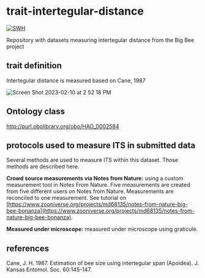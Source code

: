 # trait-intertegular-distance

[![SWH](https://archive.softwareheritage.org/badge/origin/https://github.com/Big-Bee-Network/trait-intertegular-distance/)](https://archive.softwareheritage.org/browse/origin/?origin_url=https://github.com/Big-Bee-Network/trait-intertegular-distance)

Repository with datasets measuring intertegular distance from the Big Bee project 

## trait definition
Intertegular distance is measured based on Cane, 1987

![Screen Shot 2023-02-10 at 2 52 18 PM](https://user-images.githubusercontent.com/1044474/218216829-b9e2ca08-a6f9-456a-b1f6-6430abd22f88.png)

## Ontology class
http://purl.obolibrary.org/obo/HAO_0002584

## protocols used to measure ITS in submitted data
Several methods are used to measure ITS within this dataset. Those methods are described here.

**Crowd source measurements via Notes from Nature:** using a custom measurement tool in Notes From Nature. Five measurements are created from five different users on Notes from Nature. Measurements are reconciled to one measurement. See tutorial on [https://www.zooniverse.org/projects/md68135/notes-from-nature-big-bee-bonanza](https://www.zooniverse.org/projects/md68135/notes-from-nature-big-bee-bonanza).

**Measured under microscope:** measured under microscope using graticule.


## references
Cane, J. H. 1987. Estimation of bee size using intertegular span (Apoidea). J. Kansas Entomol. Soc. 60:145-147.
